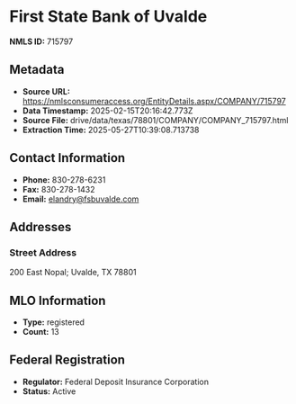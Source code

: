 # First State Bank of Uvalde

**NMLS ID:** 715797

## Metadata
- **Source URL:** https://nmlsconsumeraccess.org/EntityDetails.aspx/COMPANY/715797
- **Data Timestamp:** 2025-02-15T20:16:42.773Z
- **Source File:** drive/data/texas/78801/COMPANY/COMPANY_715797.html
- **Extraction Time:** 2025-05-27T10:39:08.713738

## Contact Information
- **Phone:** 830-278-6231
- **Fax:** 830-278-1432
- **Email:** elandry@fsbuvalde.com

## Addresses
### Street Address
200 East Nopal; Uvalde, TX 78801

## MLO Information
- **Type:** registered
- **Count:** 13

## Federal Registration
- **Regulator:** Federal Deposit Insurance Corporation
- **Status:** Active

